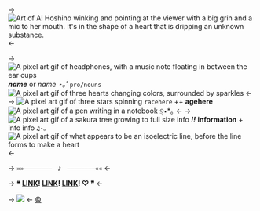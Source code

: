 -> ![Art of Ai Hoshino winking and pointing at the viewer with a big grin and a mic to her mouth. It's in the shape of a heart that is dripping an unknown substance.](https://i.postimg.cc/BQ538v1Z/9957ff62e9f8a4c2597f4b3eb62e9b61b064e2d2.png) <-

-> ![A pixel art gif of headphones, with a music note floating in between the ear cups](https://i.postimg.cc/KYhJ1tC4/1b2c0c488147488616fa8ea51ee68a97cb2fcb9e.gif) ***name*** or *name ⋆｡˚* `pro/nouns` ![A pixel art gif of three hearts changing colors, surrounded by sparkles](https://i.postimg.cc/fb75mJhC/95869436b780cd93ac28d2ec35b76f3b5dbc018b.gif) <-
-> ![A pixel art gif of three stars spinning](https://i.postimg.cc/hjSsrcDB/4f0f91658226306cdaf4595cd7b2f9f3bffe935a.gif) `racehere` ++ **agehere** ![A pixel art gif of a pen writing in a notebook](https://i.postimg.cc/mD8wpJkF/2f83c35e9369a2cad9a2c7d9fee66061005a24db.gif) ୭̥⋆*｡ <-
-> ![A pixel art gif of a sakura tree growing to full size](https://i.postimg.cc/Hnntqz8v/855a1b4f963ad712bcf3435f89babfaa560b117d.gif) info ***!!*** **information** + info info `♫⋆｡` ![A pixel art gif of what appears to be an isoelectric line, before the line forms to make a heart](https://i.postimg.cc/D0NcnGqv/upWvn0X.gif) <-

-> `»»————————　♪　————————««` <-

-> **❝ [LINK](/hoshino-temp)! [LINK](/(/hoshino-temp))! [LINK](/hoshino-temp)! ♡ ❞** <-

-> ![](https://i.postimg.cc/prGzr7PX/space.png) <-
[©](/frapuccino)